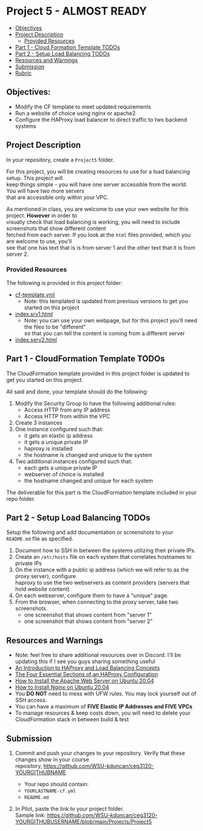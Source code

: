 # Project 5 - ALMOST READY

- [Objectives](#Objectives)
- [Project Description](#Project-Description)
  - [Provided Resources](#Provided-Resources)
- [Part 1 - Cloud Formation Template TODOs](#Part-1---Cloud-Formation-Template-TODOs)
- [Part 2 - Setup Load Balancing TODOs](#Part-2---Setup-Load-Balancing-TODOs)
- [Resources and Warnings](#Resources-and-Warnings)
- [Submission](#Submission)
- [Rubric](Rubric.md)

## Objectives:

- Modify the CF template to meet updated requirements
- Run a website of choice using nginx or apache2
- Configure the HAProxy load balancer to direct traffic to two backend systems

## Project Description

In your repository, create a `Project5` folder.

For this project, you will be creating resources to use for a load balancing setup. This project will  
keep things simple - you will have one server accessible from the world. You will have two more servers  
that are accessible only within your VPC.

As mentioned in class, you are welcome to use your own website for this project. **However** in order to  
visually check that load balancing is working, you will need to include screenshots that show different content  
fetched from each server. If you look at the `html` files provided, which you are welcome to use, you'll  
see that one has text that is is from server 1 and the other text that it is from server 2.

### Provided Resources

The following is provided in this project folder:

- [cf-template.yml](cf-template.yml)
  - Note: this templated is updated from previous versions to get you started on this project
- [index.srv1.html](index.serv1.html)
  - Note: you can use your own webpage, but for this project you'll need the files to be "different"  
    so that you can tell the content is coming from a different server
- [index.serv2.html](index.serv2.html)

## Part 1 - CloudFormation Template TODOs

The CloudFormation template provided in this project folder is updated to get you started on this project.

All said and done, your template should do the following:

1. Modify the Security Group to have the following additional rules:
   - Access HTTP from any IP address
   - Access HTTP from within the VPC
2. Create 3 instances
3. One instance configured such that:
   - it gets an elastic ip address
   - it gets a unique private IP
   - haproxy is installed
   - the hostname is changed and unique to the system
4. Two additional instances configured such that:
   - each gets a unique private IP
   - webserver of choice is installed
   - the hostname changed and unique for each system

The deliverable for this part is the CloudFormation template included in your repo folder.

## Part 2 - Setup Load Balancing TODOs

Setup the following and add documentation or screenshots to your `README.md` file as specified.

1. Document how to SSH in between the systems utilizing their private IPs.
2. Create an `/etc/hosts` file on each system that correlates hostnames to private IPs
3. On the instance with a public ip address (which we will refer to as the proxy server), configure  
   haproxy to use the two webservers as content providers (servers that hold website content)
4. On each webserver, configure them to have a "unique" page.
5. From the browser, when connecting to the proxy server, take two screenshots.
   - one screenshot that shows content from "server 1"
   - one screenshot that shows content from "server 2"

## Resources and Warnings

- Note: feel free to share additional resources over in Discord. I'll be updating this if I see you guys sharing something useful
- [An Introduction to HAProxy and Load Balancing Concepts](https://www.digitalocean.com/community/tutorials/an-introduction-to-haproxy-and-load-balancing-concepts)
- [The Four Essential Sections of an HAProxy Configuration](https://www.haproxy.com/blog/the-four-essential-sections-of-an-haproxy-configuration/)
- [How to Install the Apache Web Server on Ubuntu 20.04](https://www.digitalocean.com/community/tutorials/how-to-install-the-apache-web-server-on-ubuntu-20-04)
- [How to Install Nginx on Ubuntu 20.04](https://www.digitalocean.com/community/tutorials/how-to-install-nginx-on-ubuntu-20-04)
- You **DO NOT** need to mess with UFW rules. You may lock yourself out of SSH access.
- You can have a maximum of **FIVE Elastic IP Addresses and FIVE VPCs**
- To manage resources & keep costs down, you will need to delete your CloudFormation stack in between build & test

## Submission

1. Commit and push your changes to your repository. Verify that these changes show in your course  
   repository, https://github.com/WSU-kduncan/ceg3120-YOURGITHUBNAME

   - Your repo should contain:
   - `YOURLASTNAME-cf.yml`
   - `README.md`

2. In Pilot, paste the link to your project folder.  
   Sample link: https://github.com/WSU-kduncan/ceg3120-YOURGITHUBUSERNAME/blob/main/Projects/Project5

